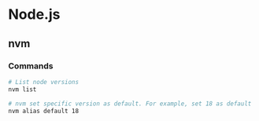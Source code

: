 # Node.js

## nvm

### Commands

```bash
# List node versions
nvm list

# nvm set specific version as default. For example, set 18 as default
nvm alias default 18
```